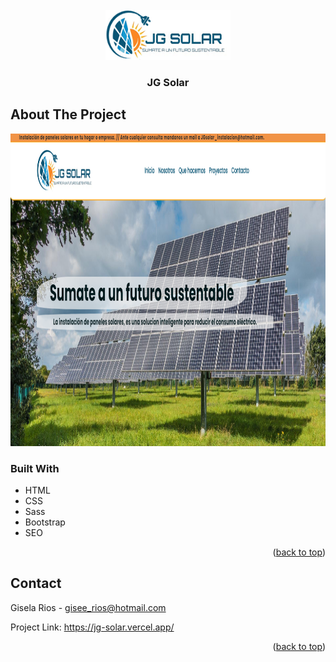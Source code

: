 <!-- PROJECT LOGO -->
<br />
<div align="center">
  <a href="https://jg-solar.vercel.app/">
    <img src="imagenes/logos/logo1.png" alt="Logo" width="200" height="80">
  </a>

  <h3 align="center">JG Solar</h3>
 
</div>

<!-- ABOUT THE PROJECT -->
## About The Project

<a href="https://jg-solar.vercel.app/">
    <img src="imagenes/vercel.png" alt="imagen proyecto" width="1000" height="500" >
  </a>
  
  
  






### Built With


* HTML
* CSS
* Sass
* Bootstrap
* SEO


<p align="right">(<a href="#readme-top">back to top</a>)</p>






<!-- CONTACT -->
## Contact

Gisela Rios  - gisee_rios@hotmail.com

Project Link: https://jg-solar.vercel.app/

<p align="right">(<a href="#readme-top">back to top</a>)</p>

